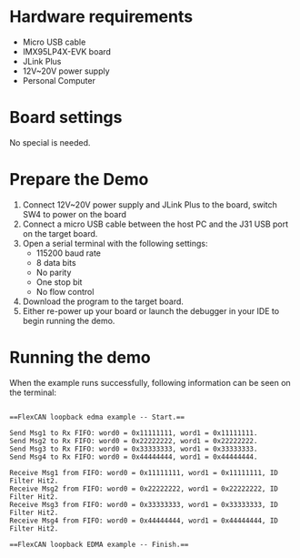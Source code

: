 Hardware requirements
=====================
- Micro USB cable
- IMX95LP4X-EVK  board
- JLink Plus
- 12V~20V power supply
- Personal Computer

Board settings
==============
No special is needed.

Prepare the Demo
================
1.  Connect 12V~20V power supply and JLink Plus to the board, switch SW4 to power on the board
2.  Connect a micro USB cable between the host PC and the J31 USB port on the target board.
3.  Open a serial terminal with the following settings:
    - 115200 baud rate
    - 8 data bits
    - No parity
    - One stop bit
    - No flow control
4.  Download the program to the target board.
5.  Either re-power up your board or launch the debugger in your IDE to begin running the demo.

Running the demo
================
When the example runs successfully, following information can be seen on the terminal:

~~~~~~~~~~~~~~~~~~~~~

==FlexCAN loopback edma example -- Start.==

Send Msg1 to Rx FIFO: word0 = 0x11111111, word1 = 0x11111111.
Send Msg2 to Rx FIFO: word0 = 0x22222222, word1 = 0x22222222.
Send Msg3 to Rx FIFO: word0 = 0x33333333, word1 = 0x33333333.
Send Msg4 to Rx FIFO: word0 = 0x44444444, word1 = 0x44444444.

Receive Msg1 from FIFO: word0 = 0x11111111, word1 = 0x11111111, ID Filter Hit2.
Receive Msg2 from FIFO: word0 = 0x22222222, word1 = 0x22222222, ID Filter Hit2.
Receive Msg3 from FIFO: word0 = 0x33333333, word1 = 0x33333333, ID Filter Hit2.
Receive Msg4 from FIFO: word0 = 0x44444444, word1 = 0x44444444, ID Filter Hit2.

==FlexCAN loopback EDMA example -- Finish.==
~~~~~~~~~~~~~~~~~~~~~
